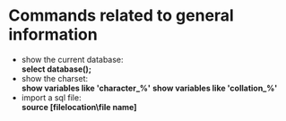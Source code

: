 # Commands related to general information
- show the current database:     
**select database();**  
- show the charset:  
**show variables like 'character_%'**
**show variables like 'collation_%'**
- import a sql file:  
**source [filelocation\file name]**